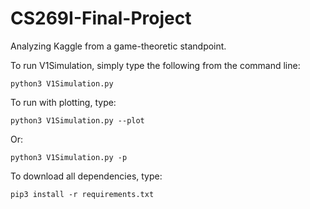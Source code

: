 # CS269I-Final-Project
Analyzing Kaggle from a game-theoretic standpoint.

To run V1Simulation, simply type the following from the command line:
```
python3 V1Simulation.py
```

To run with plotting, type:
```
python3 V1Simulation.py --plot
```
Or:
```
python3 V1Simulation.py -p
```

To download all dependencies, type:
```
pip3 install -r requirements.txt
```
